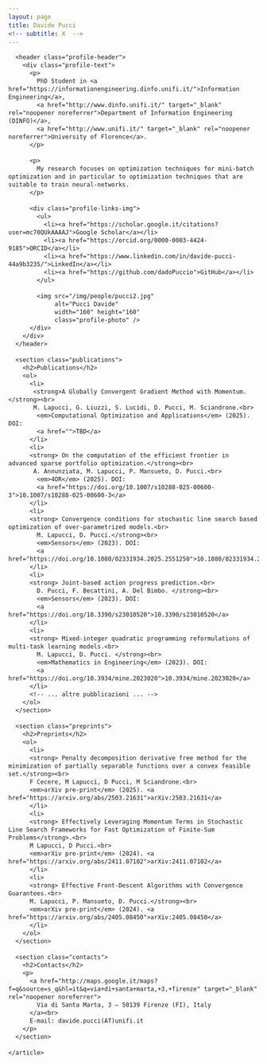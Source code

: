 ```yaml
---
layout: page
title: Davide Pucci
<!-- subtitle: X  -->
---
```


<div id="main" class="clearfix">
  <div id="content" class="clearfix">
    <article class="profile">

      <header class="profile-header">
        <div class="profile-text">
          <p>
            PhD Student in <a href="https://informationengineering.dinfo.unifi.it/">Information Engineering</a>, 
            <a href="http://www.dinfo.unifi.it/" target="_blank" rel="noopener noreferrer">Department of Information Engineering (DINFO)</a>, 
            <a href="http://www.unifi.it/" target="_blank" rel="noopener noreferrer">University of Florence</a>.
          </p>

          <p>
            My research focuses on optimization techniques for mini-batch optimization and in particular to optimization techniques that are suitable to train neural-networks.
          </p>

          <div class="profile-links-img">
            <ul>
              <li><a href="https://scholar.google.it/citations?user=mc70QUkAAAAJ">Google Scholar</a></li>
              <li><a href="https://orcid.org/0000-0003-4424-9185">ORCID</a></li>
              <li><a href="https://www.linkedin.com/in/davide-pucci-44a9b3235/">LinkedIn</a></li>
              <li><a href="https://github.com/dadoPuccio">GitHub</a></li>
            </ul>

            <img src="/img/people/pucci2.jpg" 
                 alt="Pucci Davide" 
                 width="160" height="160" 
                 class="profile-photo" />
          </div>
        </div>
      </header>

      <section class="publications">
        <h2>Publications</h2>
        <ol>
          <li>
           <strong>A Globally Convergent Gradient Method with Momentum.</strong><br>
           M. Lapucci, G. Liuzzi, S. Lucidi, D. Pucci, M. Sciandrone.<br>
            <em>Computational Optimization and Applications</em> (2025). DOI: 
            <a href="">TBD</a>
          </li>
          <li>
          <strong> On the computation of the efficient frontier in advanced sparse portfolio optimization.</strong><br>
           A. Annunziata, M. Lapucci, P. Mansueto, D. Pucci.<br>
            <em>4OR</em> (2025). DOI: 
            <a href="https://doi.org/10.1007/s10288-025-00600-3">10.1007/s10288-025-00600-3</a>
          </li>
          <li>
          <strong> Convergence conditions for stochastic line search based optimization of over-parametrized models.<br>
            M. Lapucci, D. Pucci.</strong><br>
            <em>Sensors</em> (2023). DOI: 
            <a href="https://doi.org/10.1080/02331934.2025.2551250">10.1080/02331934.2025.2551250</a>
          </li>
          <li>
          <strong> Joint-based action progress prediction.<br>
            D. Pucci, F. Becattini, A. Del Bimbo. </strong><br>
            <em>Sensors</em> (2023). DOI: 
            <a href="https://doi.org/10.3390/s23010520">10.3390/s23010520</a>
          </li>
          <li>
          <strong> Mixed-integer quadratic programming reformulations of multi-task learning models.<br>
            M. Lapucci, D. Pucci. </strong><br>
            <em>Mathematics in Engineering</em> (2023). DOI: 
            <a href="https://doi.org/10.3934/mine.2023020">10.3934/mine.2023020</a>
          </li>
          <!-- ... altre pubblicazioni ... -->
        </ol>
      </section>

      <section class="preprints">
        <h2>Preprints</h2>
        <ol>
          <li>
          <strong> Penalty decomposition derivative free method for the minimization of partially separable functions over a convex feasible set.</strong><br>
          F Cecere, M Lapucci, D Pucci, M Sciandrone.<br>
          <em>arXiv pre-print</em> (2025). <a href="https://arxiv.org/abs/2503.21631">arXiv:2503.21631</a>
          </li>
          <li>
          <strong> Effectively Leveraging Momentum Terms in Stochastic Line Search Frameworks for Fast Optimization of Finite-Sum Problems</strong>.<br>
          M Lapucci, D Pucci.<br>
          <em>arXiv pre-print</em> (2024). <a href="https://arxiv.org/abs/2411.07102">arXiv:2411.07102</a>
          </li>
          <li>
          <strong> Effective Front-Descent Algorithms with Convergence Guarantees.<br>
          M. Lapucci, P. Mansueto, D. Pucci.</strong><br>
          <em>arXiv pre-print</em> (2024). <a href="https://arxiv.org/abs/2405.08450">arXiv:2405.08450</a>
          </li>
        </ol>
      </section>

      <section class="contacts">
        <h2>Contacts</h2>
        <p>
          <a href="http://maps.google.it/maps?f=q&source=s_q&hl=it&q=via+di+santa+marta,+3,+firenze" target="_blank" rel="noopener noreferrer">
            Via di Santa Marta, 3 – 50139 Firenze (FI), Italy
          </a><br>
          E-mail: davide.pucci(AT)unifi.it
        </p>
      </section>

    </article>
  </div>
</div>

<style>
  .profile-header {
    margin-bottom: 25px;
  }

  /* 🔹 Contenitore immagine + lista (centrato) */
  .profile-links-img {
    display: flex;
    justify-content: center; /* centrato orizzontalmente */
    align-items: center;
    gap: 40px;
    margin-top: 20px;
    flex-wrap: wrap;
    text-align: left;
  }

  /* 🔹 Immagine del profilo (a sinistra su desktop) */
  .profile-photo {
    border-radius: 50%;
    object-fit: cover;
    width: 150px;
    height: 150px;
    margin: 0;
    order: -1; /* immagine a sinistra */
  }

  /* 🔹 Lista link — spostata leggermente a destra rispetto all’immagine */
  .profile-links-img ul {
    margin: 0;
    padding-left: 55px; /* margine verso destra come richiesto */
    flex: 1 1 auto;
  }

  section {
    margin-top: 40px;
  }

  h2 {
    border-bottom: 1px solid #ccc;
    padding-bottom: 4px;
  }

  a {
    color: #004c99;
  }

  /* 🔹 Mobile: immagine sopra e centrata, lista sotto */
  @media (max-width: 768px) {
    .profile-links-img {
      flex-direction: column; /* impila immagine sopra */
      align-items: center;    /* centra tutto */
      text-align: left;       /* mantiene allineamento testo coerente */
    }

    .profile-photo {
      order: 0;              /* immagine torna sopra */
      margin-bottom: 15px;
    }

    .profile-links-img ul {
      padding-left: 20px;    /* margine più stretto per mobile */
    }
  }
</style>



